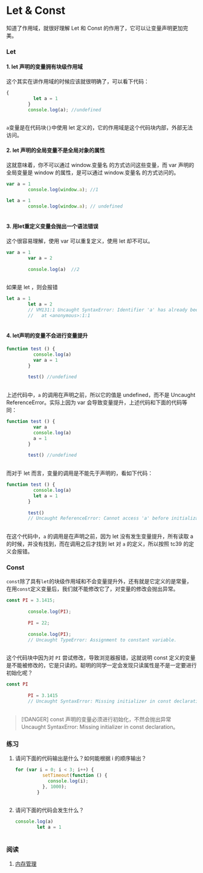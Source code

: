 # Let & Const

知道了作用域，就很好理解 Let 和 Const 的作用了，它可以让变量声明更加完美。

### Let

#### 1. let 声明的变量拥有块级作用域

这个其实在讲作用域的时候应该就很明确了，可以看下代码：

```js
{
          let a = 1
        }
        console.log(a); //undefined
        
```

`a`变量是在代码块`{}`中使用 let 定义的，它的作用域是这个代码块内部，外部无法访问。

#### 2. let 声明的全局变量不是全局对象的属性

这就意味着，你不可以通过 window.变量名 的方式访问这些变量，而 var 声明的全局变量是 window 的属性，是可以通过 window.变量名 的方式访问的。

```js
var a = 1
        console.log(window.a); //1
        
let a = 1
        console.log(window.a); // undefined
        
```

#### 3. 用let重定义变量会抛出一个语法错误

这个很容易理解，使用 var 可以重复定义，使用 let 却不可以。

```js
var a = 1
        var a = 2
        
        console.log(a)  //2
        
```

如果是 let ，则会报错

```js
let a = 1
        let a = 2
        // VM131:1 Uncaught SyntaxError: Identifier 'a' has already been declared
        //   at <anonymous>:1:1
        
```

#### 4. let声明的变量不会进行变量提升

```js
function test () {
          console.log(a)
          var a = 1
        }
        
        test() //undefined
        
```

上述代码中，`a` 的调用在声明之前，所以它的值是 undefined，而不是 Uncaught ReferenceError。实际上因为 var 会导致变量提升，上述代码和下面的代码等同：

```js
function test () {
          var a
          console.log(a)
          a = 1
        }
        
        test() //undefined
        
```

而对于 let 而言，变量的调用是不能先于声明的，看如下代码：

```js
function test () {
          console.log(a)
          let a = 1
        }
        
        test()
        // Uncaught ReferenceError: Cannot access 'a' before initialization
        
```

在这个代码中，`a` 的调用是在声明之前，因为 let 没有发生变量提升，所有读取 a 的时候，并没有找到，而在调用之后才找到 let 对 `a` 的定义，所以按照 tc39 的定义会报错。

### Const

`const`除了具有`let`的块级作用域和不会变量提升外，还有就是它定义的是常量，在用`const`定义变量后，我们就不能修改它了，对变量的修改会抛出异常。

```js
const PI = 3.1415;
        
        console.log(PI);
        
        PI = 22;
        
        console.log(PI);
        // Uncaught TypeError: Assignment to constant variable.
        
```

这个代码块中因为对 `PI` 尝试修改，导致浏览器报错，这就说明 const 定义的变量是不能被修改的，它是只读的。聪明的同学一定会发现只读属性是不是一定要进行初始化呢？

```js
const PI
        
        PI = 3.1415
        // Uncaught SyntaxError: Missing initializer in const declaration
        
```

> [!DANGER]
> const 声明的变量必须进行初始化，不然会抛出异常 Uncaught SyntaxError: Missing initializer in const declaration。

### 练习

1. 请问下面的代码输出是什么？如何能根据 i 的顺序输出？

   ```js
   for (var i = 0; i < 3; i++) {
             setTimeout(function () {
               console.log(i);
             }, 1000);
           }
           
   ```

2. 请问下面的代码会发生什么？

   ```js
   console.log(a)
           let a = 1
           
   ```

### 阅读

1. [内存管理](https://developer.mozilla.org/zh-CN/docs/Web/JavaScript/Memory_Management)